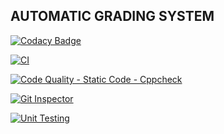 ## AUTOMATIC GRADING SYSTEM
[![Codacy Badge](https://app.codacy.com/project/badge/Grade/339a444febcd4a47a39ce6b50a44b39e)](https://www.codacy.com/gh/Abi-1-2/M1-Project-march/dashboard?utm_source=github.com&amp;utm_medium=referral&amp;utm_content=Abi-1-2/M1-Project-march&amp;utm_campaign=Badge_Grade)

[![CI](https://github.com/Abi-1-2/M1-Project-march/actions/workflows/1main.yml/badge.svg)](https://github.com/Abi-1-2/M1-Project-march/actions/workflows/1main.yml)

[![Code Quality - Static Code - Cppcheck](https://github.com/Abi-1-2/M1-Project-march/actions/workflows/cppcheck-action.yml/badge.svg)](https://github.com/Abi-1-2/M1-Project-march/actions/workflows/cppcheck-action.yml)

[![Git Inspector](https://github.com/Abi-1-2/M1-Project-march/actions/workflows/git%20inspector.yml/badge.svg)](https://github.com/Abi-1-2/M1-Project-march/actions/workflows/git%20inspector.yml)

[![Unit Testing](https://github.com/Abi-1-2/M1-Project-march/actions/workflows/unit-test.yml/badge.svg)](https://github.com/Abi-1-2/M1-Project-march/actions/workflows/unit-test.yml)
